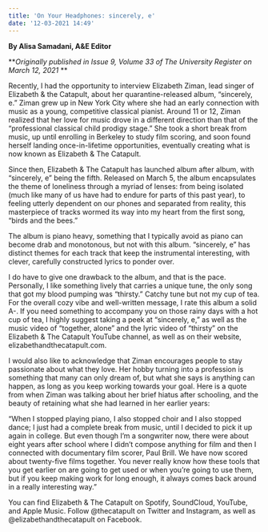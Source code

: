 ```yaml
---
title: 'On Your Headphones: sincerely, e'
date: '12-03-2021 14:49'
---
```


**By Alisa Samadani, A&E Editor**

**_Originally published in Issue 9, Volume 33 of The University Register on March 12, 2021_
**

Recently, I had the opportunity to interview Elizabeth Ziman, lead singer of Elizabeth & the Catapult, about her quarantine-released album, “sincerely, e.” Ziman grew up in New York City where she had an early connection with music as a young, competitive classical pianist. Around 11 or 12, Ziman realized that her love for music drove in a different direction than that of the “professional classical child prodigy stage.” She took a short break from music, up until enrolling in Berkeley to study film scoring, and soon found herself landing once-in-lifetime opportunities, eventually creating what is now known as Elizabeth & The Catapult. 

Since then, Elizabeth & The Catapult has launched album after album, with “sincerely, e” being the fifth. Released on March 5, the album encapsulates the theme of loneliness through a myriad of lenses: from being isolated (much like many of us have had to endure for parts of this past year), to feeling utterly dependent on our phones and separated from reality, this masterpiece of tracks wormed its way into my heart from the first song, “birds and the bees.”

The album is piano heavy, something that I typically avoid as piano can become drab and monotonous, but not with this album. “sincerely, e” has distinct themes for each track that keep the instrumental interesting, with clever, carefully constructed lyrics to ponder over.

I do have to give one drawback to the album, and that is the pace. Personally, I like something lively that carries a unique tune, the only song that got my blood pumping was “thirsty.” Catchy tune but not my cup of tea. For the overall cozy vibe and well-written message, I rate this album a solid A-. If you need something to accompany you on those rainy days with a hot cup of tea, I highly suggest taking a peek at “sincerely, e,” as well as the music video of “together, alone” and the lyric video of “thirsty” on the Elizabeth & The Catapult YouTube channel, as well as on their website, elizabethandthecatapult.com.

I would also like to acknowledge that Ziman encourages people to stay passionate about what they love. Her hobby turning into a profession is something that many can only dream of, but what she says is anything can happen, as long as you keep working towards your goal. Here is a quote from when Ziman was talking about her brief hiatus after schooling, and the beauty of retaining what she had learned in her earlier years:

“When I stopped playing piano, I also stopped choir and I also stopped dance; I just had a complete break from music, until I decided to pick it up again in college. But even though I’m a songwriter now, there were about eight years after school where I didn’t compose anything for film and then I connected with documentary film scorer, Paul Brill. We have now scored about twenty-five films together. You never really know how these tools that you get earlier on are going to get used or when you’re going to use them, but if you keep making work for long enough, it always comes back around in a really interesting way.”

You can find Elizabeth & The Catapult on Spotify, SoundCloud, YouTube, and Apple Music. Follow @thecatapult on Twitter and Instagram, as well as @elizabethandthecatapult on Facebook.
